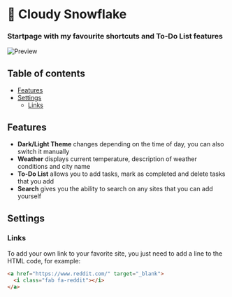 # :tea: Cloudy Snowflake
### Startpage with my favourite shortcuts and To-Do List features

![Preview](https://github.com/sadparadiseinhell/tea-green/blob/main/assets/tea-green-preview.png)

## Table of contents
- [Features](#features)
- [Settings](#settings)
  - [Links](#links)

## Features
- **Dark/Light Theme** changes depending on the time of day, you can also switch it manually
- **Weather** displays current temperature, description of weather conditions and city name
- **To-Do List** allows you to add tasks, mark as completed and delete tasks that you add
- **Search** gives you the ability to search on any sites that you can add yourself

## Settings
### Links
To add your own link to your favorite site, you just need to add a line to the HTML code, for example:

```html
<a href="https://www.reddit.com/" target="_blank">
  <i class="fab fa-reddit"></i>
</a>
```
